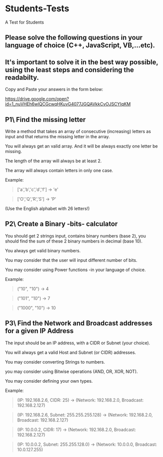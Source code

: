 # Students-Tests
A Test for Students

## Please solve the following questions in your language of choice (C++, JavaScript, VB,...etc).

## It's important to solve it in the best way possible, using the least steps and considering the readabilty.

Copy and Paste your answers in the form below:

https://drive.google.com/open?id=1_nuVHEh6wlQCGcwqHKuvG4077JGQAVkkCvOJSCYIqKM


## P1\ Find the missing letter

Write a method that takes an array of consecutive (increasing) letters as input and that returns the missing letter in the array.

You will always get an valid array. And it will be always exactly one letter be missing.

The length of the array will always be at least 2.

The array will always contain letters in only one case.


Example:

> ['a','b','c','d','f'] -> 'e'

> ['O','Q','R','S'] -> 'P'

(Use the English alphabet with 26 letters!)


## P2\ Create a Binary -bits- calculator

You should get 2 strings input, contains binary numbers (base 2), you should find the sum of these 2 binary numbers in decimal (base 10).

You always get valid binary numbers.


You may consider that the user will input different number of bits.

You may consider using Power functions -in your language of choice.

Example:
> ("10", "10") -> 4

> ("101", "10") -> 7

> ("1000", "10") -> 10


## P3\ Find the Network and Broadcast addresses for a given IP Address

The input should be an IP address, with a CIDR or Subnet (your choice).

You will always get a valid Host and Subnet (or CIDR) addresses.

You may consider converting Strings to numbers.

you may consider using Bitwise operations (AND, OR, XOR, NOT).

You may consider defining your own types.

Example:

> (IP: 192.168.2.6, CIDR: 25) -> (Network: 192.168.2.0, Broadcast: 192.168.2.127)

> (IP: 192.168.2.6, Subnet: 255.255.255.128) -> (Network: 192.168.2.0, Broadcast: 192.168.2.127)

> (IP: 10.0.0.2, CIDR: 17) -> (Network: 192.168.2.0, Broadcast: 192.168.2.127)

> (IP: 10.0.0.2, Subnet: 255.255.128.0) -> (Network: 10.0.0.0, Broadcast: 10.0.127.255)
